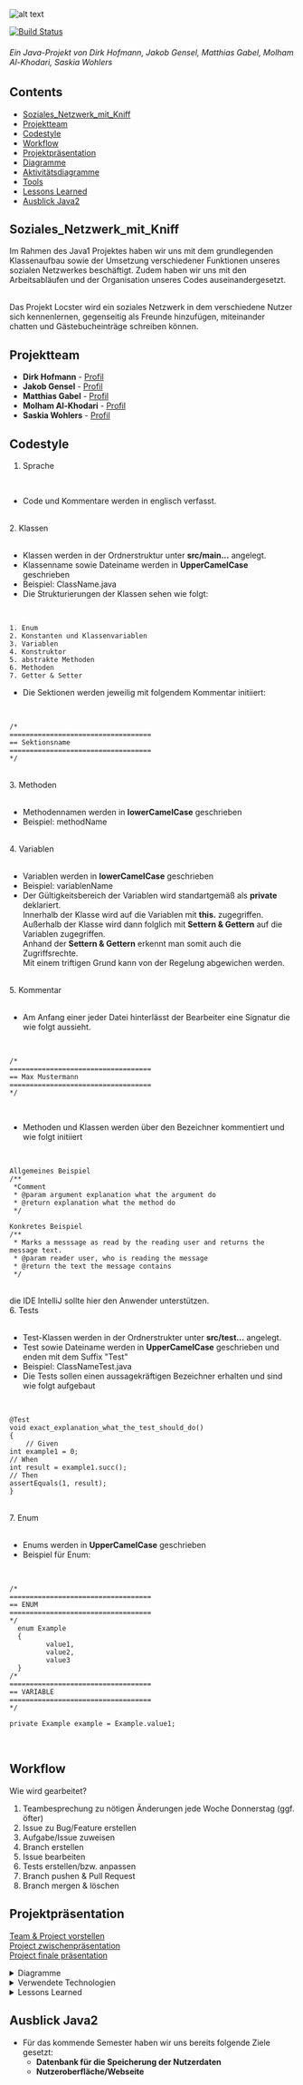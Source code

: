 ![alt text]( https://cdn.discordapp.com/attachments/783318437384552521/793117042214567946/locsterw3_2.png "Logo Title Text 1")

[![Build Status](https://github.com/fh-erfurt/Java1-Locster/workflows/build/badge.svg)](https://github.com/fh-erfurt/Java1-Locster/actions)

###### Ein Java-Projekt von Dirk Hofmann, Jakob Gensel, Matthias Gabel, Molham Al-Khodari, Saskia Wohlers

## Contents

- [Soziales_Netzwerk_mit_Kniff](#Soziales_Netzwerk_mit_Kniff)
- [Projektteam](#Soziales_Netzwerk_mit_Kniff)
- [Codestyle](#Codestyle)
- [Workflow](#Workflow)
- [Projektpräsentation](#Projektpräsentation)
- [Diagramme](#Diagramme)
- [Aktivitätsdiagramme](#Aktivitätsdiagramme)
- [Tools](#Tools)
- [Lessons Learned](#Lessons_Learned)
- [Ausblick Java2](#AusblickJava2)

## Soziales_Netzwerk_mit_Kniff

Im Rahmen des Java1 Projektes haben wir uns mit dem grundlegenden Klassenaufbau sowie der Umsetzung verschiedener Funktionen unseres sozialen Netzwerkes beschäftigt. Zudem haben wir uns mit den Arbeitsabläufen und der Organisation unseres Codes auseinandergesetzt. <br>
<br>

Das Projekt Locster wird ein soziales Netzwerk in dem verschiedene Nutzer sich kennenlernen, gegenseitig als Freunde hinzufügen, miteinander chatten und Gästebucheinträge schreiben können. 

## Projektteam

* **Dirk Hofmann** - [Profil](https://github.com/Munchkin129)
* **Jakob Gensel** - [Profil](https://github.com/bro-scientist)
* **Matthias Gabel** - [Profil](https://github.com/f0rkster)
* **Molham Al-Khodari** - [Profil](https://github.com/Molham321)
* **Saskia Wohlers** - [Profil](https://github.com/schnoernja)
	
## Codestyle

1. Sprache<br>
<br>
<ul>
<li>Code und Kommentare werden in englisch verfasst.</li>
</ul>
<br>
2. Klassen<br>
<br>
<ul>
	<li>Klassen werden in der Ordnerstruktur unter <strong>src/main...</strong> angelegt.</li>
	<li>Klassenname sowie Dateiname werden in <strong>UpperCamelCase</strong> geschrieben</li>
<li>Beispiel: ClassName.java</li>
<li>Die Strukturierungen der Klassen sehen wie folgt:</li>
</ul>

 <br>
 
    1. Enum
    2. Konstanten und Klassenvariablen 
    3. Variablen
    4. Konstruktor
    5. abstrakte Methoden
    6. Methoden
    7. Getter & Setter
    
 - Die Sektionen werden jeweilig mit folgendem Kommentar initiiert:
<br>
 
    /*
    ===================================
    == Sektionsname
    ===================================
    */

<br>
3. Methoden<br>
<br>
<ul>
	<li>Methodennamen werden in <strong>lowerCamelCase</strong> geschrieben</li>
<li>Beispiel: methodName</li>
</ul>

 
<br>
4. Variablen<br>
<br>
<ul>
	<li>Variablen werden in <strong>lowerCamelCase</strong> geschrieben</li>
<li>Beispiel: variablenName</li>
	<li>Der Gültigkeitsbereich der Variablen wird standartgemäß als <strong>private</strong> deklariert.<br>
		Innerhalb der Klasse wird auf die Variablen mit <strong>this.</strong> zugegriffen.<br>
		Außerhalb der Klasse wird dann folglich mit <strong>Settern & Gettern</strong> auf die Variablen zugegriffen.<br>
		Anhand der <strong>Settern & Gettern</strong> erkennt man somit auch die Zugriffsrechte.<br>
Mit einem triftigen Grund kann von der Regelung abgewichen werden.</li>
</ul>
<br>
5. Kommentar<br>
<br>
<ul>
<li>Am Anfang einer jeder Datei hinterlässt der Bearbeiter eine Signatur die wie folgt aussieht.</li>
</ul>
<br>
 
    /*
    ===================================
    == Max Mustermann
    ===================================
    */

<br>
<ul>
	<li>Methoden und Klassen werden über den Bezeichner kommentiert und wie folgt initiiert</li>
 </ul>
<br>

    Allgemeines Beispiel
    /**
     *Comment
     * @param argument explanation what the argument do
     * @return explanation what the method do
     */
     
    Konkretes Beispiel
    /**
     * Marks a messsage as read by the reading user and returns the message text.
     * @param reader user, who is reading the message
     * @return the text the message contains
     */
     
<br>
die IDE IntelliJ sollte hier den Anwender unterstützen.
<br>
6. Tests<br>
<br>
<ul>
	<li>Test-Klassen werden in der Ordnerstrukter unter <strong>src/test...</strong> angelegt.</li>
	<li>Test sowie Dateiname werden in <strong>UpperCamelCase</strong> geschrieben und enden mit dem Suffix "Test"</li>
<li>Beispiel: ClassNameTest.java</li>
	<li>Die Tests sollen einen aussagekräftigen Bezeichner erhalten und sind wie folgt aufgebaut</li>
</ul>
<br>
 
    @Test
    void exact_explanation_what_the_test_should_do()
    {
        // Given
	int example1 = 0;
	// When
	int result = example1.succ();
	// Then
	assertEquals(1, result);
    }

<br>
7. Enum<br>
<br>
<ul>
	<li>Enums werden in <strong>UpperCamelCase</strong> geschrieben</li>
	<li>Beispiel für Enum:</li>
</ul>
<br>

    /*
    ===================================
    == ENUM
    ===================================
    */
      enum Example
      {
             value1,
             value2,
             value3
      }
    /*
    ===================================
    == VARIABLE
    ===================================
    */
    
    private Example example = Example.value1;
     
<br>
	
## Workflow

Wie wird gearbeitet?

1. Teambesprechung zu nötigen Änderungen jede Woche Donnerstag (ggf. öfter)
2. Issue zu Bug/Feature erstellen
3. Aufgabe/Issue zuweisen
4. Branch erstellen
5. Issue bearbeiten
6. Tests erstellen/bzw. anpassen
7. Branch pushen & Pull Request
8. Branch mergen & löschen

## Projektpräsentation

 <a href="https://github.com/fh-erfurt/Java1-Locster/blob/mal-readme/Projektdokumentation/Team%20%26%20Project%20Vorstellen.pdf">Team & Project vorstellen</a> <br>
 <a href="https://github.com/fh-erfurt/Java1-Locster/blob/mal-readme/Projektdokumentation/Team%20%26%20Project%20Vorstellen.pdf">Project zwischenpräsentation</a> <br>
 <a href="https://github.com/fh-erfurt/Java1-Locster/blob/mal-readme/Projektdokumentation/Team%20%26%20Project%20Vorstellen.pdf">Project finale präsentation</a> <br>

<details>
<summary>Diagramme</summary><br>
	
## Klassendiagramm <br>
	
Das Klassendiagramm enthält die logische Struktur der Klassen und unterteilt diese in farblich gekennzeichnete Packages.
	
![Klassendiagramm](https://github.com/fh-erfurt/Java1-Locster/blob/main/Projektdokumentation/screenshot/JAVA1%20-%20Klassendiagramm_NEW.png) <br>


<details>
<summary>Chat Package</summary><br>

Die Klasse **Chat**  enthält den Speicherort - eine ArrayList in diesem Fall - für die im Chat gesendeten Nachrichten. Die Klasse **Message** bewahrt die Informationen über den Verfasser der Nachricht, den Inhalt dieser, sowie die Uhrezeit wann sie abgeschickt worden ist.
Mithilfe der Funktion **sendToChat** wird die Nachricht über die Funktion **recieveMessage** an die **ArrayList<Messages>** in der **Chat-Klasse** übergeben.

![chat](https://github.com/fh-erfurt/Java1-Locster/blob/main/Projektdokumentation/screenshot/chat.png) <br>

</details>

<details>
<summary>Friend Package</summary><br>
	
Die Klasse **FriendList** ist der Mittelpunkt. Hier ist die komplette Funktionalität zu finden.
Jeder User hat eine ArrayList **acceptedFriends**, in der die bestätigten Freundschaften hinterlegt sind und eine ArrayList **waitingFriends**, in der gesendete und empfangene Freundschaftsanfragen zu finden sind.
* **FriendListItem** dient als Eintrag in der ArrayList "acceptedFriends". Dort ist der befreundete User mit einer LocalDateTime seit Beginn der Freundschaft hinterlegt.
* **FriendRequest** dient als Eintrag in der ArrayList "waitingFriends". Dort ist der Absender und der Empfänger der Anfrage gespeichert.
* User haben die Grundlegenden Fähigkeiten, anderen Usern **Freundschaftsanfragen zu schicken**, **Freundschaftsanfragen zu akzeptieren oder zu verweigern** und **bestätigte Freunde zu entfernen**.
* Freundschaftsanfragen werden beim **Absender und beim Empfänger gespeichert**. User können selbst geschickte Anfragen nicht annehmen, diese aber zurückziehen (ablehnen). Empfangene Freundschaftsanfragen können angenommen oder abgelehnt werden. 
* Die beiden Exceptions **CannotSendFriendRequestException** und **CannotAcceptFriendRequestException** werden in Methoden in der FriendList verwendet.
	
![friend](https://github.com/fh-erfurt/Java1-Locster/blob/main/Projektdokumentation/screenshot/friend.png) <br>

</details>

<details>
<summary>Guestbook Package</summary><br>

Die Klasse **Guestbook**  enthält den Speicherort - eine ArrayList in diesem Fall - für die Einträge im Gästebuch. Die Klasse **GuestbookEntry** bewahrt die Informationen über den Verfasser des Eintrages, den Inhalt diesen, sowie die Uhrezeit wann der Eintrag bearbeitet worden ist. 
Mithilfe der Funktion **addEntry** wird ein Eintrag erstellt, **editEntry** lässt einen Eintrag bearbeiten und updaten und **deleteEntry** gibt die Möglichkeit, diesen zu löschen.
	
![guestbook](https://github.com/fh-erfurt/Java1-Locster/blob/main/Projektdokumentation/screenshot/guestbook.png) <br>

</details>

<details>
<summary>User Package</summary><br>
	
In unserem **UserContainer** werden alle User abgespeichert. Über diese Klasse kann man User anlegen, entfernen und gewisse Attribute ändern. Letztere Funktionalität (changeUsername, changeMailadress, changePassword) wird zu einem späteren Zeitpunkt in die AccountDetails Klasse verschoben.

* Über die **User Klasse** kann man auf alle Attribute zugreifen und gegebenenfalls verändern. 
* In der **ProfilText** Klasse findet man den Content des ProfilTextes.
* **AccountDetails** enthält alle Informationen zum Login.
* **PersonalInfo** enthält alle Daten die die Person betreffen.
* **ProfileStatistic** hier werden die statistischen Daten des Profils gehalten und aktualisiert.
* **TestUtility** hier findet man Hilfsfunktionen für die Tests.
* **ValidationUtility** hier findet man Hilfsfunktionen für das Überprüfen verschiedener Werte.


![user1](https://github.com/fh-erfurt/Java1-Locster/blob/main/Projektdokumentation/screenshot/user1.png) <br>
![user2](https://github.com/fh-erfurt/Java1-Locster/blob/main/Projektdokumentation/screenshot/user2.png) <br>

</details>

<details>
<summary>Exceptions & ValidationUtility package</summary><br>

Die Klasse **ValidationUtilty** enthält alle Funktionen die zur Validierung eines neuen Users benötigt werden. Die Funktion **stringAlreadyExistsInArray** zum Beispiel überprüft in der **ArrayList<User>** ob die Email-Addresse schon zu einem anderen User gehört. 
	
Die Klasse **Exceptions** enthält die Exceptions die ausgeworfen werden, wenn ein Problem während der Ausführung einer Funktion auftritt; beispielsweise dass das vom User gewählte Passwort den Anforderungen nicht entspricht.
	
![rest](https://github.com/fh-erfurt/Java1-Locster/blob/main/Projektdokumentation/screenshot/Exceptions%26ValidationNEW.png) <br>

</details>
	
## Aktivitätsdiagramme

<details>
<summary>registerUser</summary><br>

Die Funktion <strong>registerUser</strong> legt einen User an. Hierfür ruft sie weitere Funktionen auf, damit die Eingaben des neuen Nutzers auch den gültigen Anforderungen entsprechen.

<strong>checkEmail</strong> überprüft die E-Mail-Adresse auf "@"-Zeichen und Eindeutigkeit.
![registerUsercheckemail](https://cdn.discordapp.com/attachments/783318437384552521/805088682809098250/Screenshot_143.png) <br>

<strong>checkPassword</strong> überprüft das Passwort auf die benötigten Zeichen/-Anzahl und Sonderzeichen.
![validemail](https://cdn.discordapp.com/attachments/783318437384552521/805088723191988224/Screenshot_148.png) <br>

<strong>checkUsername</strong> überprüft den Benutzernamen auf genügend Zeichen.
![validusername](https://cdn.discordapp.com/attachments/783318437384552521/805088754536284180/Screenshot_149.png) <br>

	
</details>

<details>
<summary>acceptFriendRequest</summary><br>
	
Die Methode <strong>acceptFriendRequest</strong> akzeptiert eine Freunschaftsanfrage. Sie ruft weitere Methoden auf: 
* um einen Eintrag in 'acceptedFriends' bei beiden Usern anzulegen
* um den Eintrag (die abzuarbeitende Freundschaftsanfrage) aus 'waitingFriends' bei beiden Usern zu entfernen
* um in ProfileStatistic latest- und oldestFriend bei beiden Usern zu aktualisieren
![acceptFriendRequest](https://github.com/fh-erfurt/Java1-Locster/blob/main/Projektdokumentation/screenshot/acceptFriendRequest.png) <br>

Die Methode <strong>removeEntryFromWaitingFriends</strong> durchsucht 'waitingFriends' solange, bis der Eintrag mit dem übergebenen User gefunden wurde und entfernt diesen. Es ist wichtig zu wissen, ob der übergebene User als 'sender' oder 'receiver' abgespeichert ist.
![removeEntryFromWaitingFriends](https://github.com/fh-erfurt/Java1-Locster/blob/main/Projektdokumentation/screenshot/removeEntryFromWaitingFriends.png) <br>

</details>
<hr>
</details>


<details>
<summary>Verwendete Technologien</summary>
	
## tools

* Entwicklertools
   <br>
   <a id="intellij-logo" href="https://www.jetbrains.com/idea/"><img src="https://daviddelatorre.me/wp-content/uploads/2017/06/intellij.png" height=40></a>
   <br>
   <a id="maven-logo" href="https://maven.apache.org/"><img src="https://upload.wikimedia.org/wikipedia/commons/thumb/0/0b/Maven_logo.svg/512px-Maven_logo.svg.png" height=40>	    </a>
   <br>
   <a id="junit-logo" href="https://junit.org/junit5/"><img src="https://junit.org/junit4/images/junit5-banner.png" height=40></a>
   
   
* Diagramme
   <br>
   <a id="lucidchart-logo" href="https://www.lucidchart.com"><img src="http://www.sbmarketingtools.com/wp-content/uploads/2016/04/lucidchart-logo.png" height=40></a>
   <br>
   <a id="miro-logo" href="https://miro.com/"><img src="https://www.underconsideration.com/brandnew/archives/miro_logo.png" height=40></a>
 
* Kommunikation
   <br>
   <a id="discord-logo" href="https://discord.com/"><img src="https://upload.wikimedia.org/wikipedia/commons/thumb/c/ca/Discord_Color_Text_Logo.svg/640px-Discord_Color_Text_Logo.svg.png" height=40></a>
	
</details>
<details>

<summary>Lessons Learned</summary>
	
## Lessons Learned

* **Feste Aufgabenverteilung:** ohne feste Aufgabenverteilung wurden so manche Sachen doppelt gemacht oder gar nicht. Es ist essenziell jede Aufgabe einer Person zuzuordnen, damit auch jeder was zu tun hat und das Projekt vorangeht. Außerdem wird so verhindert, dass man unnötige Funktionen o.Ä. schreibt, welche eigentlich gar nicht gebraucht werden.

* **Objektstruktur ohne Anwendung:** der Umfang und die konkrete Umsetzung eines Projektes ist schwer vorstellbar und sehr abstrakt ohne Bezug zur Anwendung. Gerade dadurch, dass wir vom Modul Java 1 diesbezüglich etwas eingeschränkt wurden (keine Datenbank; für unsere Anwendung leider der Grundpfeiler).

* **Umgang mit Github:** nie vergessen eine eigene Branch anzulegen, Commits sind geil und es wäre vom Vorteil nicht nur einmal die Woche eine Pull-Request zu starten.

* **Testen ist geil:** testen ist einfach geil.

* **Grundlagen Java:** natürlich die größte Lessons Learned in diesem Projekt!

* **Projektstrukturierung und Zeitplanung:** Eine gute Projektstrukturierung und Zeitplanung ist notwendig um das Projekt voranzubringen. Ohne feste Struktur in der Vorgehensweise macht jeder einfach irgendwas und nichts funktioniert wirklich miteinander. Auch ist Kommunikation zwischen den Teammitgliedern hierbei ein wichtiger Schlüssel zum Erfolg.

* **Kleinigkeiten sind keine Kleinigkeiten:** Kleinigkeiten benötigen fast IMMER mehr Zeit als "mal eben kurz..". Deshalb sollte man diese "Kleinigkeiten" (z.B. Aktualisierung des Klassendiagrammes, Namens-Änderung von Variablen oder Funktionen, etc) am besten sofort erledigen!

</details>
	
## Ausblick Java2

* Für das kommende Semester haben wir uns bereits folgende Ziele gesetzt:
    * **Datenbank für die Speicherung der Nutzerdaten**
    * **Nutzeroberfläche/Webseite**

</details>

